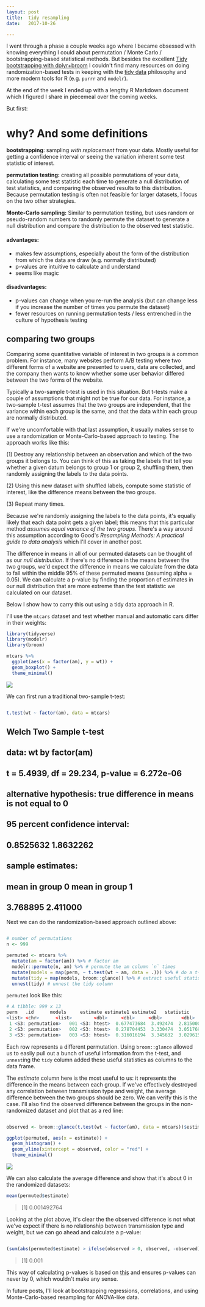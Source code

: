 ```yaml
---
layout: post
title:  tidy resampling
date:   2017-10-26

---
```


I went through a phase a couple weeks ago where I became obsessed with knowing everything I could about permutation / Monte Carlo / bootstrapping-based statistical methods. But besides the excellent [Tidy bootstrapping with dplyr+broom](https://cran.r-project.org/web/packages/broom/vignettes/bootstrapping.html) I couldn't find many resources on doing randomization-based tests in keeping with the [tidy data](http://vita.had.co.nz/papers/tidy-data.html) philosophy and more modern tools for R (e.g. `purrr` and `modelr`).

At the end of the week I ended up with a lengthy R Markdown document which I figured I share in piecemeal over the coming weeks.

But first:

# why? And some definitions

**bootstrapping**: sampling _with replacement_ from your data. Mostly useful for getting a confidence interval or seeing the variation inherent some test statistic of interest.

**permutation testing:** creating all possible permutations of your data, calculating some test statistic each time to generate a null distribution of test statistics, and comparing the observed results to this distribution. Because permutation testing is often not feasible for larger datasets, I focus on the two other strategies.

**Monte-Carlo sampling:** Similar to permutation testing, but uses random or pseudo-random numbers to randomly permute the dataset to generate a null distribution and compare the distribution to the observed test statistic.


#### advantages:
- makes few assumptions, especially about the form of the distribution from which the data are draw (e.g. normally distributed)
- p-values are intuitive to calculate and understand
- seems like magic

#### disadvantages:
- p-values can change when you re-run the analysis (but can change less if you increase the number of times you permute the dataset)
- fewer resources on running permutation tests / less entrenched in the culture of hypothesis testing

## comparing two groups

Comparing some quantitative variable of interest in two groups is a common problem. For instance, many websites perform A/B testing where two different forms of a website are presented to users, data are collected, and the company then wants to know whether some user behavior differed between the two forms of the website.

Typically a two-sample t-test is used in this situation. But t-tests make a couple of assumptions that might not be true for our data. For instance, a two-sample t-test assumes that the two groups are independent, that the variance within each group is the same, and that the data within each group are normally distributed.

If we're uncomfortable with that last assumption, it usually makes sense to use a randomization or Monte-Carlo-based approach to testing. The approach works like this:

(1) Destroy any relationship between an observation and which of the two groups it belongs to. You can think of this as taking the labels that tell you whether a given datum belongs to group 1 or group 2, shuffling them, then randomly assigning the labels to the data points.

(2) Using this new dataset with shuffled labels, compute some statistic of interest, like the difference means between the two groups.

(3) Repeat many times.

Because we're randomly assigning the labels to the data points, it's equally likely that each data point gets a given label; this means that this particular method _assumes equal variance of the two groups_. There's a way around this assumption according to Good's _Resampling Methods: A practical guide to data analysis_ which I'll cover in another post.

The difference in means in all of our permuted datasets can be thought of as our _null distribution_. If there's no difference in the means between the two groups, we'd expect the difference in means we calculate from the data to fall within the middle 95% of these permuted means (assuming alpha = 0.05). We can calculate a p-value by finding the proportion of estimates in our null distribution that are more extreme than the test statistic we calculated on our dataset.  

Below I show how to carry this out using a tidy data approach in R.

I'll use the `mtcars` dataset and test whether manual and automatic cars differ in their weights:


```r
library(tidyverse)
library(modelr)
library(broom)

mtcars %>%
  ggplot(aes(x = factor(am), y = wt)) +
  geom_boxplot() +
  theme_minimal()
```

![]({{site.baseurl}}/images/post9/plot1.png)

We can first run a traditional two-sample t-test:

```r

t.test(wt ~ factor(am), data = mtcars)

```
> ##
  ##  Welch Two Sample t-test
  ##
  ## data:  wt by factor(am)
  ## t = 5.4939, df = 29.234, p-value = 6.272e-06
  ## alternative hypothesis: true difference in means is not equal to 0
  ## 95 percent confidence interval:
  ##  0.8525632 1.8632262
  ## sample estimates:
  ## mean in group 0 mean in group 1
  ##        3.768895        2.411000

Next we can do the randomization-based approach outlined above:


```r

# number of permutations
n <- 999

permuted <- mtcars %>%
  mutate(am = factor(am)) %>% # factor am
  modelr::permute(n, am) %>% # permute the am column `n` times
  mutate(models = map(perm, ~ t.test(wt ~ am, data = .))) %>% # do a t-test for each permutation
  mutate(tidy = map(models, broom::glance)) %>% # extract useful statistics from the t-test
  unnest(tidy) # unnest the tidy column


```

`permuted` look like this:

```r
# A tibble: 999 x 13
perm   .id      models     estimate estimate1 estimate2   statistic    p.value parameter    conf.low  conf.high
<list> <chr>      <list>        <dbl>     <dbl>     <dbl>       <dbl>      <dbl>     <dbl>       <dbl>      <dbl>
 1 <S3: permutation>   001 <S3: htest>  0.677473684  3.492474  2.815000  2.00328522 0.05595078  25.34094 -0.01854899  1.3734964
 2 <S3: permutation>   002 <S3: htest>  0.278704453  3.330474  3.051769  0.85140972 0.40129861  29.94857 -0.38987074  0.9472796
 3 <S3: permutation>   003 <S3: htest>  0.316016194  3.345632  3.029615  0.97431917 0.33773747  29.81439 -0.34655899  0.9785914
```

Each row represents a different permutation. Using `broom::glance` allowed us to easily pull out a bunch of useful information from the t-test, and `unnest`ing the `tidy` column added these useful statistics as columns to the data frame.

The _estimate_ column here is the most useful to us: it represents the difference in the means between each group. If we've effectively destroyed any correlation between transmission type and weight, the average difference between the two groups should be zero. We can verify this is the case. I'll also find the observed difference between the groups in the non-randomized dataset and plot that as a red line:


```r

observed <- broom::glance(t.test(wt ~ factor(am), data = mtcars))$estimate

ggplot(permuted, aes(x = estimate)) +
  geom_histogram() +
  geom_vline(xintercept = observed, color = "red") +
  theme_minimal()

```

![]({{site.baseurl}}/images/post9/plot2.png)

We can also calculate the average difference and show that it's about 0 in the randomized datasets:

```r
mean(permuted$estimate)
```
> [1] 0.001492764

Looking at the plot above, it's clear the the observed difference is not what we've expect if there is no relationship between transmission type and weight, but we can go ahead and calculate a p-value:


```r

(sum(abs(permuted$estimate) > ifelse(observed > 0, observed, -observed)) + 1) / (n+1)

```
> [1] 0.001

This way of calculating p-values is based on [this](http://onlinelibrary.wiley.com/doi/10.1111/2041-210X.12102/full) and ensures p-values can never by 0, which wouldn't make any sense.

In future posts, I'll look at bootstrapping regressions, correlations, and using Monte-Carlo-based resampling for ANOVA-like data.
